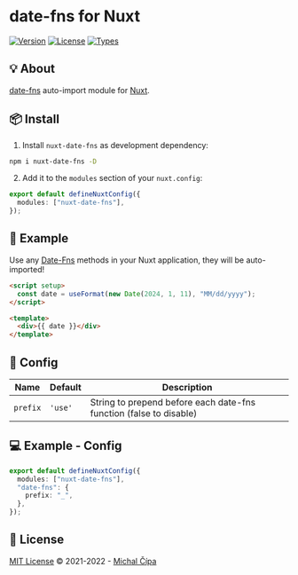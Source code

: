  <h1>date-fns for Nuxt</h1>

<p>
  <a href="https://www.npmjs.com/package/nuxt-lodash"><img src="https://badgen.net/npm/v/nuxt-lodash" alt="Version"></a>
  <a href="https://www.npmjs.com/package/nuxt-lodash"><img src="https://badgen.net/npm/license/nuxt-lodash" alt="License"></a>
  <a href="https://www.npmjs.com/package/nuxt-lodash"><img src="https://badgen.net/npm/types/nuxt-lodash" alt="Types"></a>
</p>

## 💡 About

[date-fns](https://date-fns.org/) auto-import module for [Nuxt](https://nuxt.com/).

## 📦 Install

1. Install `nuxt-date-fns` as development dependency:

```bash
npm i nuxt-date-fns -D
```

2. Add it to the `modules` section of your `nuxt.config`:

```ts
export default defineNuxtConfig({
  modules: ["nuxt-date-fns"],
});
```

## 🚀 Example

Use any [Date-Fns](https://date-fns.org/) methods in your Nuxt application, they will be auto-imported!

```html
<script setup>
  const date = useFormat(new Date(2024, 1, 11), "MM/dd/yyyy");
</script>

<template>
  <div>{{ date }}</div>
</template>
```

## 🔨 Config

| Name               | Default | Description                                                                           |
| ------------------ | ------- |---------------------------------------------------------------------------------------|
| `prefix`           | `'use'` | String to prepend before each date-fns function (false to disable)                    |


## 💻 Example - Config

```ts
export default defineNuxtConfig({
  modules: ["nuxt-date-fns"],
  "date-fns": {
    prefix: "_",
  },
});
```

## 📄 License

[MIT License](https://github.com/cipami/nuxt-lodash/blob/master/LICENSE) © 2021-2022 - [Michal Čípa](https://github.com/cipami)
